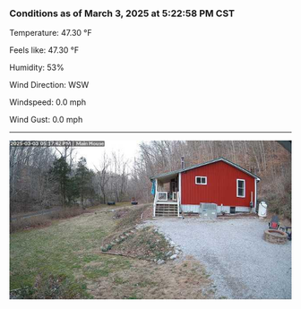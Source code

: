 ### Conditions as of March 3, 2025 at 5:22:58 PM CST 

Temperature: 47.30 &deg;F

Feels like: 47.30 &deg;F

Humidity: 53%

Wind Direction: WSW

Windspeed: 0.0 mph

Wind Gust: 0.0 mph

---

<img src="./images/latest.jpeg"/>

